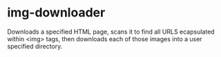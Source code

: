 img-downloader
==============

Downloads a specified HTML page, scans it to find all URLS ecapsulated within &lt;img> tags, then downloads each of those images into a user specified directory.
